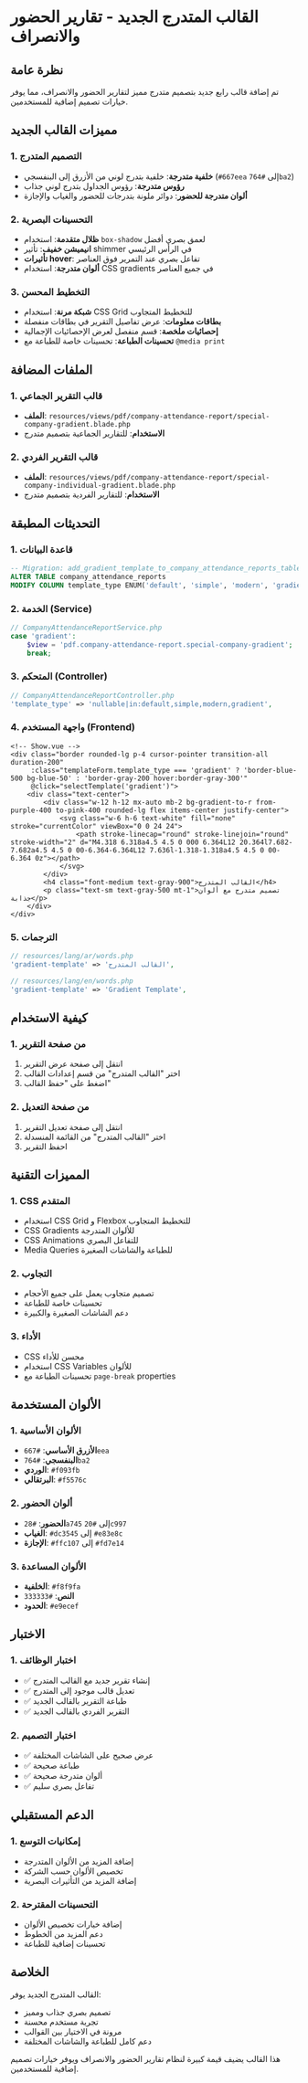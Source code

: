 # القالب المتدرج الجديد - تقارير الحضور والانصراف

## نظرة عامة
تم إضافة قالب رابع جديد بتصميم متدرج مميز لتقارير الحضور والانصراف، مما يوفر خيارات تصميم إضافية للمستخدمين.

## مميزات القالب الجديد

### 1. التصميم المتدرج
- **خلفية متدرجة**: خلفية بتدرج لوني من الأزرق إلى البنفسجي (`#667eea` إلى `#764ba2`)
- **رؤوس متدرجة**: رؤوس الجداول بتدرج لوني جذاب
- **ألوان متدرجة للحضور**: دوائر ملونة بتدرجات للحضور والغياب والإجازة

### 2. التحسينات البصرية
- **ظلال متقدمة**: استخدام `box-shadow` لعمق بصري أفضل
- **انيميشن خفيف**: تأثير shimmer في الرأس الرئيسي
- **تأثيرات hover**: تفاعل بصري عند التمرير فوق العناصر
- **ألوان متدرجة**: استخدام CSS gradients في جميع العناصر

### 3. التخطيط المحسن
- **شبكة مرنة**: استخدام CSS Grid للتخطيط المتجاوب
- **بطاقات معلومات**: عرض تفاصيل التقرير في بطاقات منفصلة
- **إحصائيات ملخصة**: قسم منفصل لعرض الإحصائيات الإجمالية
- **تحسينات الطباعة**: تحسينات خاصة للطباعة مع `@media print`

## الملفات المضافة

### 1. قالب التقرير الجماعي
- **الملف**: `resources/views/pdf/company-attendance-report/special-company-gradient.blade.php`
- **الاستخدام**: للتقارير الجماعية بتصميم متدرج

### 2. قالب التقرير الفردي
- **الملف**: `resources/views/pdf/company-attendance-report/special-company-individual-gradient.blade.php`
- **الاستخدام**: للتقارير الفردية بتصميم متدرج

## التحديثات المطبقة

### 1. قاعدة البيانات
```sql
-- Migration: add_gradient_template_to_company_attendance_reports_table
ALTER TABLE company_attendance_reports 
MODIFY COLUMN template_type ENUM('default', 'simple', 'modern', 'gradient') DEFAULT 'default';
```

### 2. الخدمة (Service)
```php
// CompanyAttendanceReportService.php
case 'gradient':
    $view = 'pdf.company-attendance-report.special-company-gradient';
    break;
```

### 3. المتحكم (Controller)
```php
// CompanyAttendanceReportController.php
'template_type' => 'nullable|in:default,simple,modern,gradient',
```

### 4. واجهة المستخدم (Frontend)
```vue
<!-- Show.vue -->
<div class="border rounded-lg p-4 cursor-pointer transition-all duration-200"
     :class="templateForm.template_type === 'gradient' ? 'border-blue-500 bg-blue-50' : 'border-gray-200 hover:border-gray-300'"
     @click="selectTemplate('gradient')">
    <div class="text-center">
        <div class="w-12 h-12 mx-auto mb-2 bg-gradient-to-r from-purple-400 to-pink-400 rounded-lg flex items-center justify-center">
            <svg class="w-6 h-6 text-white" fill="none" stroke="currentColor" viewBox="0 0 24 24">
                <path stroke-linecap="round" stroke-linejoin="round" stroke-width="2" d="M4.318 6.318a4.5 4.5 0 000 6.364L12 20.364l7.682-7.682a4.5 4.5 0 00-6.364-6.364L12 7.636l-1.318-1.318a4.5 4.5 0 00-6.364 0z"></path>
            </svg>
        </div>
        <h4 class="font-medium text-gray-900">القالب المتدرج</h4>
        <p class="text-sm text-gray-500 mt-1">تصميم متدرج مع ألوان جذابة</p>
    </div>
</div>
```

### 5. الترجمات
```php
// resources/lang/ar/words.php
'gradient-template' => 'القالب المتدرج',

// resources/lang/en/words.php
'gradient-template' => 'Gradient Template',
```

## كيفية الاستخدام

### 1. من صفحة التقرير
1. انتقل إلى صفحة عرض التقرير
2. اختر "القالب المتدرج" من قسم إعدادات القالب
3. اضغط على "حفظ القالب"

### 2. من صفحة التعديل
1. انتقل إلى صفحة تعديل التقرير
2. اختر "القالب المتدرج" من القائمة المنسدلة
3. احفظ التقرير

## المميزات التقنية

### 1. CSS المتقدم
- استخدام CSS Grid و Flexbox للتخطيط المتجاوب
- CSS Gradients للألوان المتدرجة
- CSS Animations للتفاعل البصري
- Media Queries للطباعة والشاشات الصغيرة

### 2. التجاوب
- تصميم متجاوب يعمل على جميع الأحجام
- تحسينات خاصة للطباعة
- دعم الشاشات الصغيرة والكبيرة

### 3. الأداء
- CSS محسن للأداء
- استخدام CSS Variables للألوان
- تحسينات الطباعة مع `page-break` properties

## الألوان المستخدمة

### 1. الألوان الأساسية
- **الأزرق الأساسي**: `#667eea`
- **البنفسجي**: `#764ba2`
- **الوردي**: `#f093fb`
- **البرتقالي**: `#f5576c`

### 2. ألوان الحضور
- **الحضور**: `#28a745` إلى `#20c997`
- **الغياب**: `#dc3545` إلى `#e83e8c`
- **الإجازة**: `#ffc107` إلى `#fd7e14`

### 3. الألوان المساعدة
- **الخلفية**: `#f8f9fa`
- **النص**: `#333333`
- **الحدود**: `#e9ecef`

## الاختبار

### 1. اختبار الوظائف
- ✅ إنشاء تقرير جديد مع القالب المتدرج
- ✅ تعديل قالب موجود إلى المتدرج
- ✅ طباعة التقرير بالقالب الجديد
- ✅ التقرير الفردي بالقالب الجديد

### 2. اختبار التصميم
- ✅ عرض صحيح على الشاشات المختلفة
- ✅ طباعة صحيحة
- ✅ ألوان متدرجة صحيحة
- ✅ تفاعل بصري سليم

## الدعم المستقبلي

### 1. إمكانيات التوسع
- إضافة المزيد من الألوان المتدرجة
- تخصيص الألوان حسب الشركة
- إضافة المزيد من التأثيرات البصرية

### 2. التحسينات المقترحة
- إضافة خيارات تخصيص الألوان
- دعم المزيد من الخطوط
- تحسينات إضافية للطباعة

## الخلاصة

القالب المتدرج الجديد يوفر:
- تصميم بصري جذاب ومميز
- تجربة مستخدم محسنة
- مرونة في الاختيار بين القوالب
- دعم كامل للطباعة والشاشات المختلفة

هذا القالب يضيف قيمة كبيرة لنظام تقارير الحضور والانصراف ويوفر خيارات تصميم إضافية للمستخدمين.
